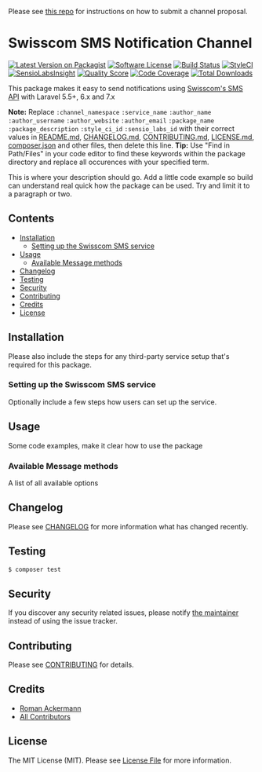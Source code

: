 Please see [this repo](https://github.com/laravel-notification-channels/channels) for instructions on how to submit a channel proposal.

# Swisscom SMS Notification Channel

[![Latest Version on Packagist](https://img.shields.io/packagist/v/laravel-notification-channels/swisscom.svg?style=flat-square)](https://packagist.org/packages/laravel-notification-channels/swisscom)
[![Software License](https://img.shields.io/badge/license-MIT-brightgreen.svg?style=flat-square)](LICENSE.md)
[![Build Status](https://img.shields.io/travis/laravel-notification-channels/swisscom/master.svg?style=flat-square)](https://travis-ci.org/laravel-notification-channels/swisscom)
[![StyleCI](https://styleci.io/repos/:style_ci_id/shield)](https://styleci.io/repos/:style_ci_id)
[![SensioLabsInsight](https://img.shields.io/sensiolabs/i/:sensio_labs_id.svg?style=flat-square)](https://insight.sensiolabs.com/projects/:sensio_labs_id)
[![Quality Score](https://img.shields.io/scrutinizer/g/laravel-notification-channels/swisscom.svg?style=flat-square)](https://scrutinizer-ci.com/g/laravel-notification-channels/swisscom)
[![Code Coverage](https://img.shields.io/scrutinizer/coverage/g/laravel-notification-channels/swisscom/master.svg?style=flat-square)](https://scrutinizer-ci.com/g/laravel-notification-channels/swisscom/?branch=master)
[![Total Downloads](https://img.shields.io/packagist/dt/laravel-notification-channels/swisscom.svg?style=flat-square)](https://packagist.org/packages/laravel-notification-channels/swisscom)

This package makes it easy to send notifications using [Swisscom's SMS API](https://digital.swisscom.com/products/text-messaging/info) with Laravel 5.5+, 6.x and 7.x

**Note:** Replace ```:channel_namespace``` ```:service_name``` ```:author_name``` ```:author_username``` ```:author_website``` ```:author_email``` ```:package_name``` ```:package_description``` ```:style_ci_id``` ```:sensio_labs_id``` with their correct values in [README.md](README.md), [CHANGELOG.md](CHANGELOG.md), [CONTRIBUTING.md](CONTRIBUTING.md), [LICENSE.md](LICENSE.md), [composer.json](composer.json) and other files, then delete this line.
**Tip:** Use "Find in Path/Files" in your code editor to find these keywords within the package directory and replace all occurences with your specified term.

This is where your description should go. Add a little code example so build can understand real quick how the package can be used. Try and limit it to a paragraph or two.



## Contents

- [Installation](#installation)
	- [Setting up the Swisscom SMS service](#setting-up-the-swisscom-sms-service)
- [Usage](#usage)
	- [Available Message methods](#available-message-methods)
- [Changelog](#changelog)
- [Testing](#testing)
- [Security](#security)
- [Contributing](#contributing)
- [Credits](#credits)
- [License](#license)


## Installation

Please also include the steps for any third-party service setup that's required for this package.

### Setting up the Swisscom SMS service

Optionally include a few steps how users can set up the service.

## Usage

Some code examples, make it clear how to use the package

### Available Message methods

A list of all available options

## Changelog

Please see [CHANGELOG](CHANGELOG.md) for more information what has changed recently.

## Testing

``` bash
$ composer test
```

## Security

If you discover any security related issues, please notify [the maintainer](https://github.com/wapacro) instead of using the issue tracker.

## Contributing

Please see [CONTRIBUTING](CONTRIBUTING.md) for details.

## Credits

- [Roman Ackermann](https://github.com/wapacro)
- [All Contributors](../../contributors)

## License

The MIT License (MIT). Please see [License File](LICENSE.md) for more information.
